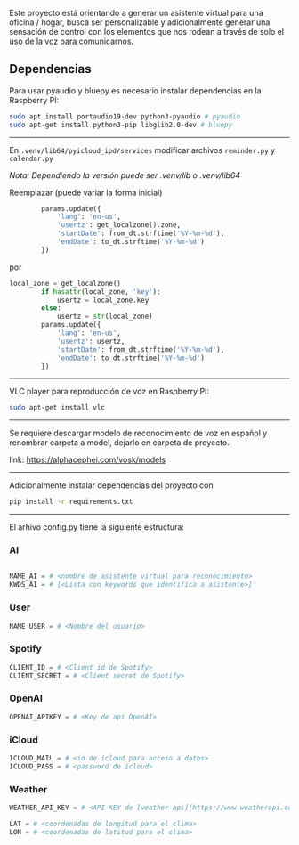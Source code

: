 Este proyecto está orientando a generar un asistente virtual para una oficina / hogar, busca ser personalizable y adicionalmente generar una sensación de control con los elementos que nos rodean a través de solo el uso de la voz para comunicarnos.


## Dependencias

Para usar pyaudio y bluepy es necesario instalar dependencias en la Raspberry PI:

```bash
sudo apt install portaudio19-dev python3-pyaudio # pyaudio
sudo apt-get install python3-pip libglib2.0-dev # bluepy
```

---

En `.venv/lib64/pyicloud_ipd/services` modificar archivos `reminder.py` y `calendar.py`

*Nota: Dependiendo la versión puede ser .venv/lib o .venv/lib64*

Reemplazar (puede variar la forma inicial)

```python
        params.update({
            'lang': 'en-us',
            'usertz': get_localzone().zone,
            'startDate': from_dt.strftime('%Y-%m-%d'),
            'endDate': to_dt.strftime('%Y-%m-%d')
        })
```

por

```python
local_zone = get_localzone()
        if hasattr(local_zone, 'key'):
            usertz = local_zone.key
        else:
            usertz = str(local_zone)
        params.update({
            'lang': 'en-us',
            'usertz': usertz,
            'startDate': from_dt.strftime('%Y-%m-%d'),
            'endDate': to_dt.strftime('%Y-%m-%d')
        })
```

---

VLC player para reproducción de voz en Raspberry PI:

```bash
sudo apt-get install vlc
```

---

Se requiere descargar modelo de reconocimiento de voz en español y renombrar carpeta a model, dejarlo en carpeta de proyecto.

link: https://alphacephei.com/vosk/models

---

Adicionalmente instalar dependencias del proyecto con

```bash
pip install -r requirements.txt
```

---

El arhivo config.py tiene la siguiente estructura:

### AI
```python

NAME_AI = # <nombre de asistente virtual para reconocimiento>
KWDS_AI = # [<Lista con keywords que identifica a asistente>]
```

### User

```python
NAME_USER = # <Nombre del usuario>
```

### Spotify

```python
CLIENT_ID = # <Client id de Spotify>
CLIENT_SECRET = # <Client secret de Spotify>
```

### OpenAI

```python
OPENAI_APIKEY = # <Key de api OpenAI>
```

### iCloud
```python
ICLOUD_MAIL = # <id de icloud para acceso a datos>
ICLOUD_PASS = # <password de icloud>
```
### Weather
```python
WEATHER_API_KEY = # <API KEY de [weather api](https://www.weatherapi.com)>

LAT = # <coordenadas de longitud para el clima>
LON = # <coordenadas de latitud para el clima>

```
